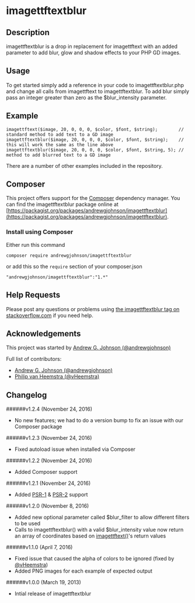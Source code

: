 # imagettftextblur

## Description

imagettftextblur is a drop in replacement for imagettftext with an added parameter to add blur, glow and shadow effects to your PHP GD images.

## Usage

To get started simply add a reference in your code to imagettftextblur.php and change all calls from imagettftext to imagettftextblur.  To add blur simply pass an integer greater than zero as the $blur_intensity parameter.

## Example

    imagettftext($image, 20, 0, 0, 0, $color, $font, $string);        // standard method to add text to a GD image
    imagettftextblur($image, 20, 0, 0, 0, $color, $font, $string);    // this will work the same as the line above
    imagettftextblur($image, 20, 0, 0, 0, $color, $font, $string, 5); // method to add blurred text to a GD image

There are a number of other examples included in the repository.

## Composer

This project offers support for the [Composer](https://getcomposer.org/) dependency manager.  You can find the imagettftextblur package online at [https://packagist.org/packages/andrewgjohnson/imagettftextblur](https://packagist.org/packages/andrewgjohnson/imagettftextblur).

### Install using Composer

Either run this command

    composer require andrewgjohnson/imagettftextblur

or add this so the `require` section of your composer.json

    "andrewgjohnson/imagettftextblur":"1.*"

## Help Requests

Please post any questions or problems using [the imagettftextblur tag on stackoverflow.com](https://stackoverflow.com/tags/imagettftextblur) if you need help.

## Acknowledgements

This project was started by [Andrew G. Johnson (@andrewgjohnson)](https://github.com/andrewgjohnson)

Full list of contributors:
 * [Andrew G. Johnson (@andrewgjohnson)](https://github.com/andrewgjohnson)
 * [Philip van Heemstra (@vHeemstra)](https://github.com/vHeemstra)

## Changelog

######v1.2.4 (November 24, 2016)
 * No new features; we had to do a version bump to fix an issue with our Composer package

######v1.2.3 (November 24, 2016)
 * Fixed autoload issue when installed via Composer

######v1.2.2 (November 24, 2016)
 * Added Composer support

######v1.2.1 (November 24, 2016)
 * Added [PSR-1](http://www.php-fig.org/psr/psr-1/) & [PSR-2](http://www.php-fig.org/psr/psr-2/) support

######v1.2.0 (November 8, 2016)
 * Added new optional parameter called $blur_filter to allow different filters to be used
 * Calls to imagettftextblur() with a valid $blur_intensity value now return an array of coordinates based on [imagettftext()](http://php.net/imagettftext)'s return values

######v1.1.0 (April 7, 2016)
 * Fixed issue that caused the alpha of colors to be ignored (fixed by [@vHeemstra](https://github.com/vHeemstra))
 * Added PNG images for each example of expected output

######v1.0.0 (March 19, 2013)
 * Intial release of imagettftextblur
